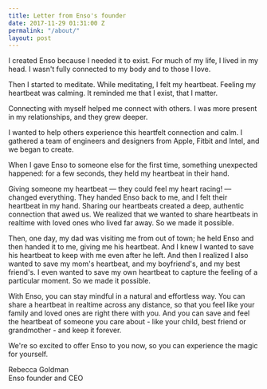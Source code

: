 ```yaml
---
title: Letter from Enso's founder
date: 2017-11-29 01:31:00 Z
permalink: "/about/"
layout: post
---
```


I created Enso because I needed it to exist. For much of my life, I lived in my head. I wasn't fully connected to my body and to those I love.

Then I started to meditate. While meditating, I felt my heartbeat. Feeling my heartbeat was calming. It reminded me that I exist, that I matter.

Connecting with myself helped me connect with others. I was more present in my relationships, and they grew deeper.

I wanted to help others experience this heartfelt connection and calm. I gathered a team of engineers and designers from Apple, Fitbit and Intel, and we began to create.

When I gave Enso to someone else for the first time, something unexpected happened: for a few seconds, they held my heartbeat in their hand.

Giving someone my heartbeat — they could feel my heart racing! — changed everything. They handed Enso back to me, and I felt their heartbeat in my hand. Sharing our heartbeats created a deep, authentic connection that awed us. We realized that we wanted to share heartbeats in realtime with loved ones who lived far away. So we made it possible.

Then, one day, my dad was visiting me from out of town; he held Enso and then handed it to me, giving me his heartbeat. And I knew I wanted to save his heartbeat to keep with me even after he left. And then I realized I also wanted to save my mom's heartbeat, and my boyfriend's, and my best friend's. I even wanted to save my own heartbeat to capture the feeling of a particular moment. So we made it possible.

With Enso, you can stay mindful in a natural and effortless way. You can share a heartbeat in realtime across any distance, so that you feel like your family and loved ones are right there with you. And you can save and feel the heartbeat of someone you care about - like your child, best friend or grandmother - and keep it forever.

We're so excited to offer Enso to you now, so you can experience the magic for yourself.

Rebecca Goldman<br>Enso founder and CEO

